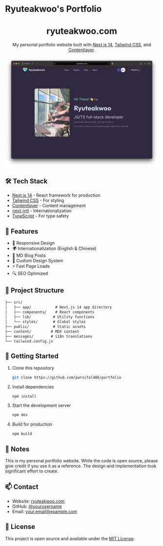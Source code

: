 # Ryuteakwoo's Portfolio

<div align="center">
  <h1>ryuteakwoo.com</h1>
  <p>
    My personal portfolio website built with <a href="https://nextjs.org/" target="_blank">Next.js 14</a>, <a href="https://tailwindcss.com/" target="_blank">Tailwind CSS</a>, and <a href="https://contentlayer.dev/" target="_blank">Contentlayer</a>.
  </p>
</div>

![demo](/public/imgs/portfolio.png)

## 🛠 Tech Stack

- [Next.js 14](https://nextjs.org/) - React framework for production
- [Tailwind CSS](https://tailwindcss.com/) - For styling
- [Contentlayer](https://contentlayer.dev/) - Content management
- [next-intl](https://next-intl-docs.vercel.app/) - Internationalization
- [TypeScript](https://www.typescriptlang.org/) - For type safety

## 🌟 Features

- 📱 Responsive Design
- 🌍 Internationalization (English & Chinese)
- 📝 MD Blog Posts
- 🎨 Custom Design System
- ⚡ Fast Page Loads
- 🔍 SEO Optimized

## 📂 Project Structure

```
├── src/
│   ├── app/           # Next.js 14 app directory
│   ├── components/    # React components
│   ├── lib/          # Utility functions
│   └── styles/       # Global styles
├── public/           # Static assets
├── content/         # MDX content
├── messages/        # i18n translations
└── tailwind.config.js
```

## 🚀 Getting Started

1. Clone this repository

    ```bash
    git clone https://github.com/parsifal486/portfolio
    ```

2. Install dependencies

    ```bash
    npm install
    ```

3. Start the development server

    ```bash
    npm dev
    ```

4. Build for production
    ```bash
    npm build
    ```

## 📝 Notes

This is my personal portfolio website. While the code is open source, please give credit if you use it as a reference. The design and implementation took significant effort to create.

## 📫 Contact

- Website: [ryuteakwoo.com](https://ryuteakwoo.com)
- GitHub: [@yourusername](https://github.com/yourusername)
- Email: your.email@example.com

## 📄 License

This project is open source and available under the [MIT License](LICENSE).
